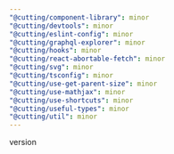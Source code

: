```yaml
---
"@cutting/component-library": minor
"@cutting/devtools": minor
"@cutting/eslint-config": minor
"@cutting/graphql-explorer": minor
"@cutting/hooks": minor
"@cutting/react-abortable-fetch": minor
"@cutting/svg": minor
"@cutting/tsconfig": minor
"@cutting/use-get-parent-size": minor
"@cutting/use-mathjax": minor
"@cutting/use-shortcuts": minor
"@cutting/useful-types": minor
"@cutting/util": minor
---
```


version
